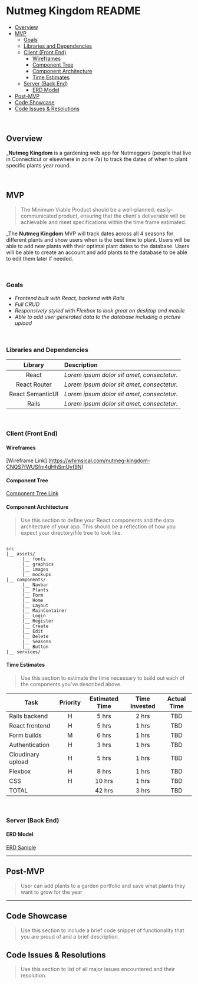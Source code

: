 # Nutmeg Kingdom README <!-- omit in toc -->

- [Overview](#overview)
- [MVP](#mvp)
  - [Goals](#goals)
  - [Libraries and Dependencies](#libraries-and-dependencies)
  - [Client (Front End)](#client-front-end)
    - [Wireframes](#wireframes)
    - [Component Tree](#component-tree)
    - [Component Architecture](#component-architecture)
    - [Time Estimates](#time-estimates)
  - [Server (Back End)](#server-back-end)
    - [ERD Model](#erd-model)
- [Post-MVP](#post-mvp)
- [Code Showcase](#code-showcase)
- [Code Issues & Resolutions](#code-issues--resolutions)

<br>

## Overview

_**Nutmeg Kingdom** is a gardening web app for Nutmeggers (people that live in Connecticut or elsewhere in zone 7a) to track the dates of when to plant specific plants year round. 


<br>

## MVP

> The Minimum Viable Product should be a well-planned, easily-communicated product, ensuring that the client's deliverable will be achievable and meet specifications within the time frame estimated.

_The **Nutmeg Kingdom** MVP will track dates across all 4 seasons for different plants and show users when is the best time to plant. Users will be able to add new plants with their optimal plant dates to the database. Users will be able to create an account and add plants to the database to be able to edit them later if needed. 

<br>

### Goals

- _Frontend built with React, backend with Rails_
- _Full CRUD_
- _Responsively styled with Flexbox to look great on desktop and mobile_
- _Able to add user generated data to the database including a picture upload_

<br>

### Libraries and Dependencies



|     Library      | Description                                |
| :--------------: | :----------------------------------------- |
|      React       | _Lorem ipsum dolor sit amet, consectetur._ |
|   React Router   | _Lorem ipsum dolor sit amet, consectetur._ |
| React SemanticUI | _Lorem ipsum dolor sit amet, consectetur._ |
|     Rails        | _Lorem ipsum dolor sit amet, consectetur._ |

<br>

### Client (Front End)

#### Wireframes

[Wireframe Link] (https://whimsical.com/nutmeg-kingdom-CNQS7fWUSfm4dHhSmUyf9N)



#### Component Tree


[Component Tree Link](https://drive.google.com/file/d/1cm7x-TCS2Qkl83hPmmE6FVL7CJK3mW7v/view?usp=sharing)

#### Component Architecture

> Use this section to define your React components and the data architecture of your app. This should be a reflection of how you expect your directory/file tree to look like. 

``` structure

src
|__ assets/
      |__ fonts
      |__ graphics
      |__ images
      |__ mockups
|__ components/
      |__ Navbar
      |__ Plants
      |__ Form
      |__ Home
      |__ Layout
      |__ MainContainer
      |__ Login
      |__ Register
      |__ Create
      |__ Edit
      |__ Delete
      |__ Seasons
      |__ Button
|__ services/

```

#### Time Estimates

> Use this section to estimate the time necessary to build out each of the components you've described above.

| Task                | Priority | Estimated Time | Time Invested | Actual Time |
| ------------------- | :------: | :------------: | :-----------: | :---------: |
| Rails backend       |    H     |     5 hrs      |     2 hrs     |     TBD     |
| React frontend      |    H     |     5 hrs      |     1 hrs     |     TBD     |
| Form builds         |    M     |     6 hrs      |     1 hrs     |     TBD     |
| Authentication      |    H     |     3 hrs      |     1 hrs     |     TBD     |
| Cloudinary upload   |    H     |     5 hrs      |     1 hrs     |     TBD     |
| Flexbox             |    H     |     8 hrs      |     1 hrs     |     TBD     |
| CSS                 |    H     |     10 hrs     |     1 hrs     |     TBD     |
| TOTAL               |          |     42 hrs     |     3 hrs     |     TBD     |


<br>

### Server (Back End)

#### ERD Model

[ERD Sample](https://drive.google.com/file/d/1JNVQ_Q59qJQ-z3QAf5jI6sOleq3iwC2Q/view?usp=sharing)
<br>

***

## Post-MVP

> User can add plants to a garden portfolio and save what plants they want to grow for the year

***

## Code Showcase

> Use this section to include a brief code snippet of functionality that you are proud of and a brief description.

## Code Issues & Resolutions

> Use this section to list of all major issues encountered and their resolution.
